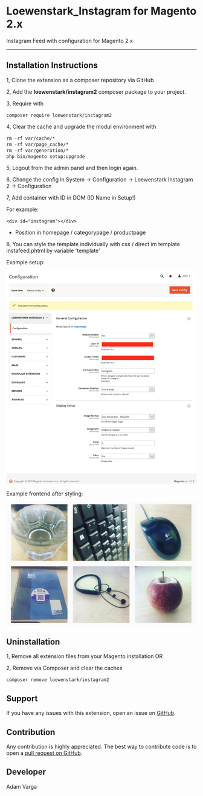 Loewenstark_Instagram for Magento 2.x
=====================

Instagram Feed with configuration for Magento 2.x

-------------------------------
Installation Instructions
-------------------------
1, Clone the extension as a composer repository via GitHub 

2, Add the <strong>loewenstark/instagram2</strong> composer package to your project. 

3, Require with 
```
composer require loewenstark/instagram2
```
4, Clear the cache and upgrade the modul environment with
 
 ```
 rm -rf var/cache/*
 rm -rf var/page_cache/*
 rm -rf var/generation/*
 php bin/magento setup:upgrade
 ```
 
5, Logout from the admin panel and then login again.

6, Change the config in System -> Configuration -> Loewenstark Instagram 2 -> Configuration

7, Add container with ID in DOM (ID Name in Setup!)

For example:

```
<div id="instagram"></div>
```
- Position in homepage / categorypage / productpage

8, You can style the template individually with css / direct im template instafeed.phtml by variable 'template'

Example setup:

![alt text](https://github.com/adamvarga/Loewenstark_Instagram2/blob/master/setup_instagram.png)

Example frontend after styling:

![alt text](https://github.com/adamvarga/Loewenstark_Instagram2/blob/master/instagram_frontend.png)

Uninstallation
--------------
1, Remove all extension files from your Magento installation OR

2, Remove via Composer and clear the caches

```
composer remove loewenstark/instagram2
```


Support
-------
If you have any issues with this extension, open an issue on [GitHub](https://github.com/adamvarga).

Contribution
------------
Any contribution is highly appreciated. The best way to contribute code is to open a [pull request on GitHub](https://help.github.com/articles/using-pull-requests).

Developer
---------
Adam Varga